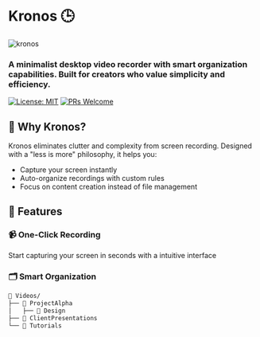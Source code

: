 # Kronos 🕒

![kronos](https://github.com/user-attachments/assets/b9881fb0-d063-4213-b812-a378e731369c)

### A minimalist desktop video recorder with smart organization capabilities. Built for creators who value simplicity and efficiency.

[![License: MIT](https://img.shields.io/badge/License-MIT-blue.svg)](LICENSE)
[![PRs Welcome](https://img.shields.io/badge/PRs-welcome-brightgreen.svg)](CONTRIBUTING.md)

## 🌟 Why Kronos?

Kronos eliminates clutter and complexity from screen recording. Designed with a "less is more" philosophy, it helps you:
- Capture your screen instantly
- Auto-organize recordings with custom rules
- Focus on content creation instead of file management

## 🚀 Features

### 📹  One-Click Recording
Start capturing your screen in seconds with a intuitive interface

### 🗂 Smart Organization
```bash
📂 Videos/
├── 📁 ProjectAlpha
│   ├── 📁 Design
├── 📁 ClientPresentations
└── 📁 Tutorials
